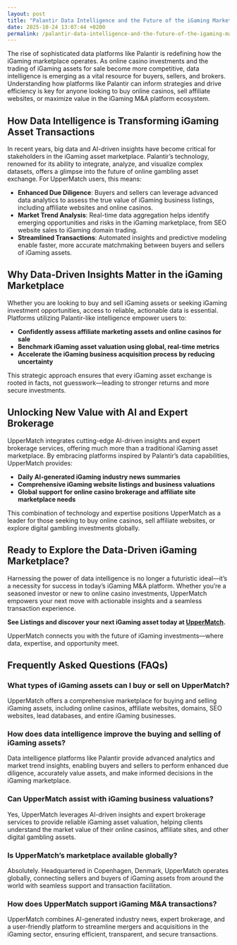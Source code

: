 ```yaml
---
layout: post
title: "Palantir Data Intelligence and the Future of the iGaming Marketplace"
date: 2025-10-24 13:07:44 +0200
permalink: /palantir-data-intelligence-and-the-future-of-the-igaming-marketplace/
---
```

The rise of sophisticated data platforms like Palantir is redefining how the iGaming marketplace operates. As online casino investments and the trading of iGaming assets for sale become more competitive, data intelligence is emerging as a vital resource for buyers, sellers, and brokers. Understanding how platforms like Palantir can inform strategies and drive efficiency is key for anyone looking to buy online casinos, sell affiliate websites, or maximize value in the iGaming M&A platform ecosystem.

## How Data Intelligence is Transforming iGaming Asset Transactions

In recent years, big data and AI-driven insights have become critical for stakeholders in the iGaming asset marketplace. Palantir’s technology, renowned for its ability to integrate, analyze, and visualize complex datasets, offers a glimpse into the future of online gambling asset exchange. For UpperMatch users, this means:

- **Enhanced Due Diligence**: Buyers and sellers can leverage advanced data analytics to assess the true value of iGaming business listings, including affiliate websites and online casinos.
- **Market Trend Analysis**: Real-time data aggregation helps identify emerging opportunities and risks in the iGaming marketplace, from SEO website sales to iGaming domain trading.
- **Streamlined Transactions**: Automated insights and predictive modeling enable faster, more accurate matchmaking between buyers and sellers of iGaming assets.

## Why Data-Driven Insights Matter in the iGaming Marketplace

Whether you are looking to buy and sell iGaming assets or seeking iGaming investment opportunities, access to reliable, actionable data is essential. Platforms utilizing Palantir-like intelligence empower users to:

- **Confidently assess affiliate marketing assets and online casinos for sale**
- **Benchmark iGaming asset valuation using global, real-time metrics**
- **Accelerate the iGaming business acquisition process by reducing uncertainty**

This strategic approach ensures that every iGaming asset exchange is rooted in facts, not guesswork—leading to stronger returns and more secure investments.

## Unlocking New Value with AI and Expert Brokerage

UpperMatch integrates cutting-edge AI-driven insights and expert brokerage services, offering much more than a traditional iGaming asset marketplace. By embracing platforms inspired by Palantir’s data capabilities, UpperMatch provides:

- **Daily AI-generated iGaming industry news summaries**
- **Comprehensive iGaming website listings and business valuations**
- **Global support for online casino brokerage and affiliate site marketplace needs**

This combination of technology and expertise positions UpperMatch as a leader for those seeking to buy online casinos, sell affiliate websites, or explore digital gambling investments globally.

## Ready to Explore the Data-Driven iGaming Marketplace?

Harnessing the power of data intelligence is no longer a futuristic ideal—it’s a necessity for success in today’s iGaming M&A platform. Whether you’re a seasoned investor or new to online casino investments, UpperMatch empowers your next move with actionable insights and a seamless transaction experience.

**See Listings and discover your next iGaming asset today at [UpperMatch](https://www.uppermatch.com).**

UpperMatch connects you with the future of iGaming investments—where data, expertise, and opportunity meet.

## Frequently Asked Questions (FAQs)

### What types of iGaming assets can I buy or sell on UpperMatch?
UpperMatch offers a comprehensive marketplace for buying and selling iGaming assets, including online casinos, affiliate websites, domains, SEO websites, lead databases, and entire iGaming businesses.

### How does data intelligence improve the buying and selling of iGaming assets?
Data intelligence platforms like Palantir provide advanced analytics and market trend insights, enabling buyers and sellers to perform enhanced due diligence, accurately value assets, and make informed decisions in the iGaming marketplace.

### Can UpperMatch assist with iGaming business valuations?
Yes, UpperMatch leverages AI-driven insights and expert brokerage services to provide reliable iGaming asset valuation, helping clients understand the market value of their online casinos, affiliate sites, and other digital gambling assets.

### Is UpperMatch’s marketplace available globally?
Absolutely. Headquartered in Copenhagen, Denmark, UpperMatch operates globally, connecting sellers and buyers of iGaming assets from around the world with seamless support and transaction facilitation.

### How does UpperMatch support iGaming M&A transactions?
UpperMatch combines AI-generated industry news, expert brokerage, and a user-friendly platform to streamline mergers and acquisitions in the iGaming sector, ensuring efficient, transparent, and secure transactions.

<script type="application/ld+json">
{
  "@context": "https://schema.org",
  "@type": "BlogPosting",
  "headline": "Palantir Data Intelligence and the Future of the iGaming Marketplace",
  "description": "Explore how Palantir's data intelligence is transforming the iGaming marketplace, enhancing due diligence, market trend analysis, and streamlining transactions on platforms like UpperMatch.",
  "image": "https://www.uppermatch.com/assets/images/blog/palantir-igaming-data-intelligence.jpg",
  "author": {
    "@type": "Person",
    "name": "UpperMatch"
  },
  "publisher": {
    "@type": "Organization",
    "name": "UpperMatch",
    "logo": {
      "@type": "ImageObject",
      "url": "https://www.uppermatch.com/assets/images/logo.png"
    }
  },
  "mainEntityOfPage": {
    "@type": "WebPage",
    "@id": "https://www.uppermatch.com/blog/palantir-data-intelligence-igaming-marketplace"
  },
  "datePublished": "2024-06-01",
  "dateModified": "2024-06-01",
  "inLanguage": "en"
}
</script>

<script type="application/ld+json">
{
  "@context": "https://schema.org",
  "@type": "FAQPage",
  "mainEntity": [
    {
      "@type": "Question",
      "name": "What types of iGaming assets can I buy or sell on UpperMatch?",
      "acceptedAnswer": {
        "@type": "Answer",
        "text": "UpperMatch offers a comprehensive marketplace for buying and selling iGaming assets, including online casinos, affiliate websites, domains, SEO websites, lead databases, and entire iGaming businesses."
      }
    },
    {
      "@type": "Question",
      "name": "How does data intelligence improve the buying and selling of iGaming assets?",
      "acceptedAnswer": {
        "@type": "Answer",
        "text": "Data intelligence platforms like Palantir provide advanced analytics and market trend insights, enabling buyers and sellers to perform enhanced due diligence, accurately value assets, and make informed decisions in the iGaming marketplace."
      }
    },
    {
      "@type": "Question",
      "name": "Can UpperMatch assist with iGaming business valuations?",
      "acceptedAnswer": {
        "@type": "Answer",
        "text": "Yes, UpperMatch leverages AI-driven insights and expert brokerage services to provide reliable iGaming asset valuation, helping clients understand the market value of their online casinos, affiliate sites, and other digital gambling assets."
      }
    },
    {
      "@type": "Question",
      "name": "Is UpperMatch’s marketplace available globally?",
      "acceptedAnswer": {
        "@type": "Answer",
        "text": "Absolutely. Headquartered in Copenhagen, Denmark, UpperMatch operates globally, connecting sellers and buyers of iGaming assets from around the world with seamless support and transaction facilitation."
      }
    },
    {
      "@type": "Question",
      "name": "How does UpperMatch support iGaming M&A transactions?",
      "acceptedAnswer": {
        "@type": "Answer",
        "text": "UpperMatch combines AI-generated industry news, expert brokerage, and a user-friendly platform to streamline mergers and acquisitions in the iGaming sector, ensuring efficient, transparent, and secure transactions."
      }
    }
  ]
}
</script>